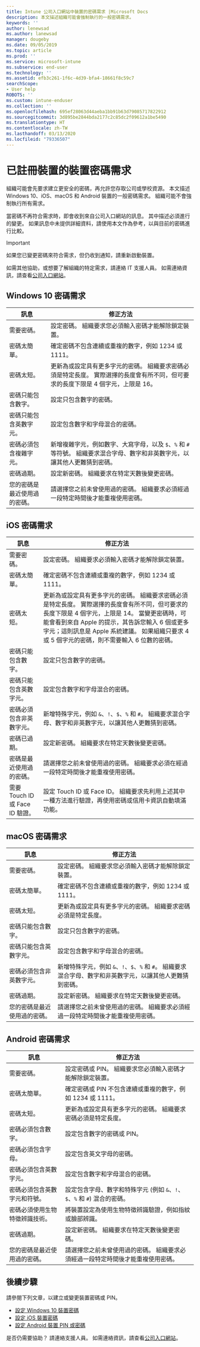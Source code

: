 ```yaml
---
title: Intune 公司入口網站中裝置的密碼需求 |Microsoft Docs
description: 本文描述組織可能會強制執行的一般密碼需求。
keywords: ''
author: lenewsad
ms.author: lanewsad
manager: dougeby
ms.date: 09/05/2019
ms.topic: article
ms.prod: ''
ms.service: microsoft-intune
ms.subservice: end-user
ms.technology: ''
ms.assetid: efb3c261-1f6c-4d39-bfa4-18661f8c59c7
searchScope:
- User help
ROBOTS: ''
ms.custom: intune-enduser
ms.collection: ''
ms.openlocfilehash: 695ef28063d44aeba1bb91b63d79085717822912
ms.sourcegitcommit: 3d895be2844bda2177c2c85dc2f09612a1be5490
ms.translationtype: HT
ms.contentlocale: zh-TW
ms.lasthandoff: 03/13/2020
ms.locfileid: "79336507"
---
```

# <a name="device-password-requirements-for-enrolled-devices"></a>已註冊裝置的裝置密碼需求

組織可能會先要求建立更安全的密碼，再允許您存取公司或學校資源。 本文描述 Windows 10、iOS、macOS 和 Android 裝置的一般密碼需求。 組織可能不會強制執行所有需求。  


當密碼不再符合需求時，即會收到來自公司入口網站的訊息。 其中描述必須進行的變更。 如果訊息中未提供詳細資料，請使用本文作為參考，以與目前的密碼進行比較。  

> [!IMPORTANT]
> 如果您已變更密碼來符合需求，但仍收到通知，請重新啟動裝置。  

如需其他協助，或想要了解組織的特定需求，請連絡 IT 支援人員。 如需連絡資訊，請查看[公司入口網站](https://go.microsoft.com/fwlink/?linkid=2010980)。  

## <a name="windows-10-password-requirements"></a>Windows 10 密碼需求

| 訊息 | 修正方法 |
|-----------------------------------------------------|------------------------------------------------------------------------------------------------------------------------------------------------------------------------------------------------------------------------------------------------------------------------------------------------------------------------------------------------------------|
| 需要密碼。 | 設定密碼。 組織要求您必須輸入密碼才能解除鎖定裝置。 |
| 密碼太簡單。 |  確定密碼不包含連續或重複的數字，例如 1234 或 1111。 |
| 密碼太短。| 更新為或設定具有更多字元的密碼。 組織要求密碼必須是特定長度。 實際選擇的長度會有所不同，但可要求的長度下限是 4 個字元，上限是 16。 |
| 密碼只能包含數字。 | 設定只包含數字的密碼。|
| 密碼只能包含英數字元。 | 設定包含數字和字母混合的密碼。|
| 密碼必須包含複雜字元。 | 新增複雜字元，例如數字、大寫字母，以及 `$`、`%` 和 `#` 等符號。 組織要求混合字母、數字和非英數字元，以讓其他人更難猜到密碼。|  
| 密碼過期。 | 設定新密碼。 組織要求在特定天數後變更密碼。 |
| 您的密碼是最近使用過的密碼。 | 請選擇您之前未曾使用過的密碼。 組織要求必須經過一段特定時間後才能重複使用密碼。 |

## <a name="ios-passcode-requirements"></a>iOS 密碼需求

| 訊息 | 修正方法 |
|-----------------------------------------------------|------------------------------------------------------------------------------------------------------------------------------------------------------------------------------------------------------------------------------------------------------------------------------------------------------------------------------------------------------------|
| 需要密碼。| 設定密碼。 組織要求必須輸入密碼才能解除鎖定裝置。 |
| 密碼太簡單。 |  確定密碼不包含連續或重複的數字，例如 1234 或 1111。 |
| 密碼太短。 | 更新為或設定具有更多字元的密碼。 組織要求密碼必須是特定長度。 實際選擇的長度會有所不同，但可要求的長度下限是 4 個字元，上限是 14。 當變更密碼時，可能會看到來自 Apple 的提示，其告訴您輸入 6 個或更多字元；這則訊息是 Apple 系統建議。 如果組織只要求 4 或 5 個字元的密碼，則不需要輸入 6 位數的密碼。|  
| 密碼只能包含數字。 | 設定只包含數字的密碼。|
| 密碼只能包含英數字元。| 設定包含數字和字母混合的密碼。|
| 密碼必須包含非英數字元。 | 新增特殊字元，例如 `&`、`!`、`$`、`%` 和 `#`。 組織要求混合字母、數字和非英數字元，以讓其他人更難猜到密碼。|
| 密碼已過期。 | 設定新密碼。 組織要求在特定天數後變更密碼。 |
| 密碼是最近使用過的密碼。| 請選擇您之前未曾使用過的密碼。 組織要求必須在經過一段特定時間後才能重複使用密碼。 |
|需要 Touch ID 或 Face ID 驗證。 | 設定 Touch ID 或 Face ID。 組織要求先利用上述其中一種方法進行驗證，再使用密碼或信用卡資訊自動填滿功能。 | 

## <a name="macos-password-requirements"></a>macOS 密碼需求
| 訊息 | 修正方法 |
|-----------------------------------------------------|------------------------------------------------------------------------------------------------------------------------------------------------------------------------------------------------------------------------------------------------------------------------------------------------------------------------------------------------------------|
| 需要密碼。 | 設定密碼。 組織要求您必須輸入密碼才能解除鎖定裝置。 |
| 密碼太簡單。|  確定密碼不包含連續或重複的數字，例如 1234 或 1111。 |
| 密碼太短。 | 更新為或設定具有更多字元的密碼。 組織要求密碼必須是特定長度。|
| 密碼只能包含數字。 | 設定只包含數字的密碼。|
| 密碼只能包含英數字元。 | 設定包含數字和字母混合的密碼。|
| 密碼必須包含非英數字元。 | 新增特殊字元，例如 `&`、`!`、`$`、`%` 和 `#`。 組織要求混合字母、數字和非英數字元，以讓其他人更難猜到密碼。|
| 密碼過期。 | 設定新密碼。 組織要求在特定天數後變更密碼。 |
| 您的密碼是最近使用過的密碼。 | 請選擇您之前未曾使用過的密碼。 組織要求必須經過一段特定時間後才能重複使用密碼。 |

## <a name="android-password-requirements"></a>Android 密碼需求
| 訊息 | 修正方法 |
|-----------------------------------------------------|------------------------------------------------------------------------------------------------------------------------------------------------------------------------------------------------------------------------------------------------------------------------------------------------------------------------------------------------------------|
| 需要密碼。 | 設定密碼或 PIN。 組織要求您必須輸入密碼才能解除鎖定裝置。 |
| 密碼太簡單。 |  確定密碼或 PIN 不包含連續或重複的數字，例如 1234 或 1111。 |
| 密碼太短。 | 更新為或設定具有更多字元的密碼。 組織要求密碼必須是特定長度。|
| 密碼必須包含數字。 | 設定包含數字的密碼或 PIN。|
| 密碼必須包含字母。 | 設定包含英文字母的密碼。|
| 密碼必須包含英數字元。 | 設定包含數字和字母混合的密碼。|
| 密碼必須包含英數字元和符號。 | 設定包含字母、數字和特殊字元 (例如 `&`、`!`、`$`、`%` 和 `#`) 混合的密碼。 |
| 密碼必須使用生物特徵辨識技術。| 將裝置設定為使用生物特徵辨識驗證，例如指紋或臉部辨識。
| 密碼過期。 | 設定新密碼。 組織要求在特定天數後變更密碼。 |
| 您的密碼是最近使用過的密碼。 | 請選擇您之前未曾使用過的密碼。 組織要求必須經過一段特定時間後才能重複使用密碼。 |

## <a name="next-steps"></a>後續步驟

請參閱下列文章，以建立或變更裝置密碼或 PIN。  

- [設定 Windows 10 裝置密碼](set-or-change-your-password-windows.md)  
- [設定 iOS 裝置密碼](set-or-change-your-passcode-ios.md)  
- [設定 Android 裝置 PIN 或密碼](set-your-pin-or-password-android.md)  

是否仍需要協助？ 請連絡支援人員。 如需連絡資訊，請查看[公司入口網站](https://go.microsoft.com/fwlink/?linkid=2010980)。  


